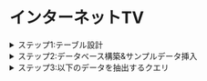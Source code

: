 # インターネットTV
<details>
  <summary>ステップ1:テーブル設計</summary>

【channels】
| カラム名 | データ型 | NULL | キー | 初期値 | AUTO INCREMENT |
| --- | --- | --- | --- | --- | --- |
| channel_id | INT | NOT NULL | PRIMARY KEY | | YES |
| channel_name | VARCHAR(255) | | | | |

【program】
| カラム名 | データ型 | NULL | キー | 初期値 | AUTO INCREMENT |
| --- | --- | --- | --- | --- | --- |
| program_id | INT | NOT NULL | PRIMARY KEY | | YES |
| title | VARCHAR(255) | | | | |
| program_detail | TEXT | | | | |

【seasons】
| カラム名 | データ型 | NULL | キー | 初期値 | AUTO INCREMENT |
| --- | --- | --- | --- | --- | --- |
| series_id | INT | NOT NULL | PRIMARY KEY | | YES |
| program_id | INT | NOT NULL | FOREIGN KEY | | |
| season_number | INT | | | NULL | |

【episodes】
| カラム名 | データ型 | NULL | キー | 初期値 | AUTO INCREMENT |
| --- | --- | --- | --- | --- | --- |
| episode_id | BIGINT(20) | NOT NULL | PRIMARY KEY | | YES |
| series_id | INT | NOT NULL | FOREIGN KEY | | |
| episode_number | INT | | | NULL | |
| title | VARCHAR(255) | | | | |
| episode_detail | TEXT | | | | |
| video_length | INT | | | | |
| release_date | DATE | | | | |
| views | BIGINT(20) | | | 0 | |

【genres】
| カラム名 | データ型 | NULL | キー | 初期値 | AUTO INCREMENT |
| --- | --- | --- | --- | --- | --- |
| genre_id | INT | NOT NULL | PRIMARY KEY | | YES |
| genre_name | VARCHAR(255) | | | | |

【program_genres】
| カラム名 | データ型 | NULL | キー | 初期値 | AUTO INCREMENT |
| --- | --- | --- | --- | --- | --- |
| program_id | INT | NOT NULL | FOREIGN KEY | | |
| genre_id | INT | NOT NULL | FOREIGN KEY | | |

【program_slots】
| カラム名 | データ型 | NULL | キー | 初期値 | AUTO INCREMENT |
| --- | --- | --- | --- | --- | --- |
| program_slot_id | INT | NOT NULL | PRIMARY KEY | | YES |
| channel_id | INT | NOT NULL | FOREIGN KEY | | |
| start_time | DATETIME | | | | |
| end_time | DATETIME | | | | |
| episode_id | BIGINT(20) | NOT NULL | FOREIGN KEY | | |
| views | BIGINT(20) | | | 0 | |

</details>
<details>
  <summary>ステップ2:データベース構築&サンプルデータ挿入</summary>

データベース構築<br>
※dockerはインストール済前提<br>
※.envファイルをinternet-tvフォルダ直下に作成して、MYSQL_ROOT_PASSWORD,MYSQL_USER,MYSQL_PASSWORDをそれぞれ設定してください
1. internet-tvディレクトリ内でターミナルから以下のコマンド実行
コンテナの構築・起動
```
docker compose up -d
```
2. コンテナに接続
```
docker compose exec db bash
```
3. MySQLに接続
```
mysql -u ユーザー名 -p
```
4.データベース(internet_tv)作成
```
CREATE DATABASE internet_tv;
```
5. データベース(internet_tv)が作成されたか確認
```
SHOW DATABASES;
```
6. データベースの指定
```
USE internet_tv;
```
7. 指定しているデータベースの確認
```
SELECT DATABASE();
```
テーブル作成
```
source /internet-tv/setup/create_tables.sql
```

サンプルデータ挿入
```
source /internet-tv/setup/insert_sample-data.sql
```
</details>
<details>
  <summary>ステップ3:以下のデータを抽出するクエリ</summary>

エピソード視聴数トップ3のエピソードタイトルと視聴数を取得
```
SELECT title, views
FROM episodes
ORDER BY views DESC
LIMIT 3;
```
エピソード視聴数トップ3の番組タイトル、シーズン数、エピソード数、エピソードタイトル、視聴数を取得
```
SELECT p.title, s.season_number, e.episode_number, e.title, e.views
FROM episodes AS e
JOIN seasons AS s ON e.series_id = s.series_id
JOIN program AS p ON s.program_id = p.program_id
ORDER BY e.views DESC
LIMIT 3;
```
本日放送される全ての番組に対して、チャンネル名、放送開始時刻(日付+時間)、放送終了時刻、シーズン数、エピソード数、エピソードタイトル、エピソード詳細を取得。なお、番組の開始時刻が本日のものを本日方法される番組とみなす
```
SELECT c.channel_name, ps.start_time, ps.end_time, s.season_number, e.episode_number, e.title, e.episode_detail
FROM program_slots AS ps
JOIN channels AS c ON ps.channel_id = c.channel_id
JOIN episodes AS e ON ps.episode_id = e.episode_id
JOIN seasons AS s ON e.series_id = s.series_id
WHERE DATE(ps.start_time) = CURDATE()
ORDER BY ps.start_time;
```
ドラマのチャンネルに対して、放送開始時刻、放送終了時刻、シーズン数、エピソード数、エピソードタイトル、エピソード詳細を本日から一週間分取得
```
SELECT ps.start_time, ps.end_time, s.season_number, e.episode_number, e.title, e.episode_detail
FROM program_slots AS ps
JOIN channels AS c ON ps.channel_id = c.channel_id
JOIN episodes AS e ON ps.episode_id = e.episode_id
JOIN seasons AS s ON e.series_id = s.series_id
JOIN program AS p ON s.program_id = p.program_id
WHERE c.channel_name = 'ドラマ' AND DATE(ps.start_time) BETWEEN CURDATE() AND DATE_ADD(CURDATE(), INTERVAL 1 WEEK);
```
直近一週間に放送された番組の中で、エピソード視聴数合計トップ2の番組に対して、番組タイトル、視聴数を取得
```

```
</details>
</details>